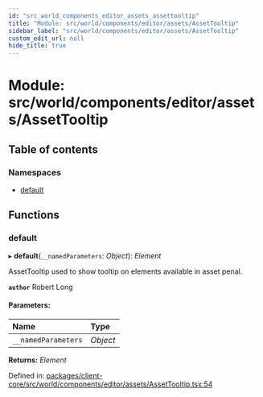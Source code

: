 ```yaml
---
id: "src_world_components_editor_assets_assettooltip"
title: "Module: src/world/components/editor/assets/AssetTooltip"
sidebar_label: "src/world/components/editor/assets/AssetTooltip"
custom_edit_url: null
hide_title: true
---
```


# Module: src/world/components/editor/assets/AssetTooltip

## Table of contents

### Namespaces

- [default](src_world_components_editor_assets_assettooltip.default.md)

## Functions

### default

▸ **default**(`__namedParameters`: *Object*): *Element*

AssetTooltip used to show tooltip on elements available in asset penal.

**`author`** Robert Long

#### Parameters:

Name | Type |
:------ | :------ |
`__namedParameters` | *Object* |

**Returns:** *Element*

Defined in: [packages/client-core/src/world/components/editor/assets/AssetTooltip.tsx:54](https://github.com/xr3ngine/xr3ngine/blob/716a06460/packages/client-core/src/world/components/editor/assets/AssetTooltip.tsx#L54)
